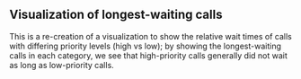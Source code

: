 ## Visualization of longest-waiting calls

This is a re-creation of a visualization to show the relative wait times of calls with differing priority levels (high vs low); by showing the longest-waiting calls in each category, we see that high-priority calls generally did not wait as long as low-priority calls.